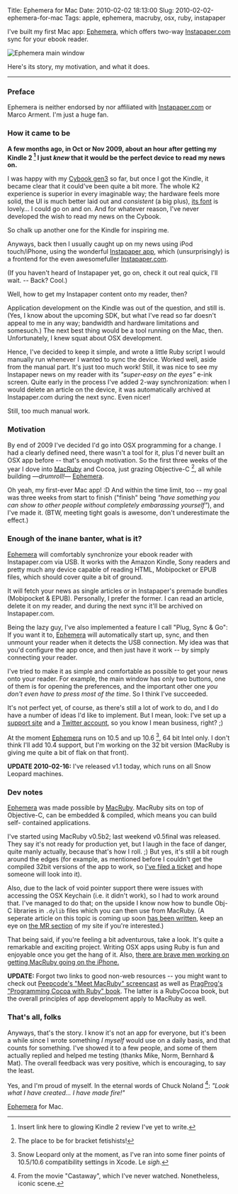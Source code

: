 Title: Ephemera for Mac
Date: 2010-02-02 18:13:00
Slug: 2010-02-02-ephemera-for-mac
Tags: apple, ephemera, macruby, osx, ruby, instapaper


I've built my first Mac app: [Ephemera][1], which offers two-way
[Instapaper.com][2] sync for your ebook reader.

![Ephemera main window][3]

Here's its story, my motivation, and what it does.

* * *

### Preface

Ephemera is neither endorsed by nor affiliated with [Instapaper.com][2] or
Marco Arment. I'm just a huge fan.

### How it came to be

**A few months ago, in Oct or Nov 2009, about an hour after getting my Kindle
2 [^1] I just _knew_ that it would be the perfect device to read my news on.**

I was happy with my [Cybook gen3][5] so far, but once I got the Kindle, it
became clear that it could've been quite a bit more. The whole K2 experience
is superior in every imaginable way; the hardware feels more solid, the UI is
much better laid out and _consistent_ (a big plus), [its font][6] is lovely… I
could go on and on. And for whatever reason, I've never developed the wish to
read my news on the Cybook.

So chalk up another one for the Kindle for inspiring me.

Anyways, back then I usually caught up on my news using iPod touch/iPhone,
using the wonderful [Instapaper app][7], which (unsurprisingly) is a frontend
for the even awesomefuller [Instapaper.com][2].

(If you haven't heard of Instapaper yet, go on, check it out real quick, I'll
wait. -- Back? Cool.)

Well, how to get my Instapaper content onto my reader, then?

Application development on the Kindle was out of the question, and still is.
(Yes, I know about the upcoming SDK, but what I've read so far doesn't appeal
to me in any way; bandwidth and hardware limitations and somesuch.) The next
best thing would be a tool running on the Mac, then. Unfortunately, I knew
squat about OSX development.

Hence, I've decided to keep it simple, and wrote a little Ruby script I would
manually run whenever I wanted to sync the device. Worked well, aside from the
manual part. It's just too much work! Still, it was nice to see my Instapaper
news on my reader with its _"super-easy on the eyes"_ e-ink screen. Quite
early in the process I've added 2-way synchronization: when I would delete an
article on the device, it was automatically archived at Instapaper.com during
the next sync. Even nicer!

Still, too much manual work.

### Motivation

By end of 2009 I've decided I'd go into OSX programming for a change. I had a
clearly defined need, there wasn't a tool for it, plus I'd never built an OSX
app before -- that's enough motivation. So the first three weeks of the year I
dove into [MacRuby][8] and Cocoa, just grazing Objective-C [^2], all while
building —_drumroll!_— [Ephemera][1].

Oh yeah, my first-ever Mac app! :D And within the time limit, too -- my goal
was three weeks from start to finish ("finish" being _"have something you can
show to other people without completely embarassing yourself"_), and I've made
it. (BTW, meeting tight goals is awesome, don't underestimate the effect.)

### Enough of the inane banter, what is it?

[Ephemera][1] will comfortably synchronize your ebook reader with
Instapaper.com via USB. It works with the Amazon Kindle, Sony readers and
pretty much any device capable of reading HTML, Mobipocket or EPUB files,
which should cover quite a bit of ground.

It will fetch your news as single articles or in Instapaper's premade bundles
(Mobipocket & EPUB). Personally, I prefer the former. I can read an article,
delete it on my reader, and during the next sync it'll be archived on
Instapaper.com.

Being the lazy guy, I've also implemented a feature I call "Plug, Sync & Go":
If you want it to, [Ephemera][1] will automatically start up, sync, and then
unmount your reader when it detects the USB connection. My idea was that you'd
configure the app once, and then just have it work -- by simply connecting
your reader.

I've tried to make it as simple and comfortable as possible to get your news
onto your reader. For example, the main window has only two buttons, one of
them is for opening the preferences, and the important other one _you don't
even have to press most of the time_. So I think I've succeeded.

It's not perfect yet, of course, as there's still a lot of work to do, and I
do have a number of ideas I'd like to implement. But I mean, look: I've set up
a [support site][10] and a [Twitter account][11], so you know I mean business,
right? ;)

At the moment [Ephemera][1] runs on 10.5 and up 10.6 [^3], 64 bit Intel
only. I don't think I'll add 10.4 support, but I'm working on the 32 bit
version (MacRuby is giving me quite a bit of flak on that front).

**UPDATE 2010-02-16:** I've released v1.1 today, which runs on all Snow Leopard machines.

### Dev notes

[Ephemera][1] was made possible by [MacRuby][8]. MacRuby sits on top of
Objective-C, can be embedded & compiled, which means you can build self-
contained applications.

I've started using MacRuby v0.5b2; last weekend v0.5final was released. They
say it's not ready for production yet, but I laugh in the face of danger,
quite manly actually, because that's how I roll. ;) But yes, it's still a bit
rough around the edges (for example, as mentioned before I couldn't get the
compiled 32bit versions of the app to work, so [I've filed a ticket][13] and
hope someone will look into it).

Also, due to the lack of void pointer support there were issues with accessing
the OSX Keychain (i.e. it didn't work), so I had to work around that. I've
managed to do that; on the upside I know now how to bundle Obj-C libraries in
`.dylib` files which you can then use from MacRuby. (A seperate article on
this topic is coming up soon [has been written][14], keep an eye on [the MR
section][15] of my site if you're interested.)

That being said, if you're feeling a bit adventurous, take a look. It's quite
a remarkable and exciting project. Writing OSX apps using Ruby is fun and
enjoyable once you get the hang of it. Also, [there are brave men working on
getting MacRuby going on the iPhone.][16]

**UPDATE:** Forgot two links to good non-web resources -- you might want to
check out [Peepcode's "Meet MacRuby" screencast][17] as well as
[PragProg's "Programming Cocoa with Ruby" book][18]. The latter is a RubyCocoa
book, but the overall principles of app development apply to MacRuby as well.

### That's all, folks

Anyways, that's the story. I know it's not an app for everyone, but it's been
a while since I wrote something _I myself_ would use on a daily basis, and
that counts for something. I've showed it to a few people, and some of them
actually replied and helped me testing (thanks Mike, Norm, Bernhard & Mat).
The overall feedback was very positive, which is encouraging, to say the
least.

Yes, and I'm proud of myself. In the eternal words of Chuck Noland [^4]:
_"Look what I have created… I have made fire!"_

[Ephemera][1] for Mac.


[^1]: Insert link here to glowing Kindle 2 review I've yet to write.
[^2]: The place to be for bracket fetishists!
[^3]: Snow Leopard only at the moment, as I've ran into some finer points of
      10.5/10.6 compatibility settings in Xcode. Le _sigh_.
[^4]: From the movie "Castaway", which I've never watched. Nonetheless,
      iconic scene.

   [1]: http://goephemera.com
   [2]: http://instapaper.com
   [3]: http://dl.dropbox.com/u/7298/blog/367163850_1.png
   [4]: #fn:p367163850-1
   [5]: http://
   [6]: http://new.myfonts.com/fonts/linotype/pmn-caecilia/
   [7]: http://instapaper.com/iphone
   [8]: http://macruby.org
   [9]: #fn:p367163850-2
   [10]: http://getsatisfaction.com/municode/products/municode_ephemera
   [11]: http://twitter.com/ephemera
   [12]: #fn:p367163850-3
   [13]: http://www.macruby.org/trac/ticket/579
   [14]: http://blog.zottmann.org/post/370827421/accessing-the-keychain-with-macruby
   [15]: http://blog.zottmann.org/tagged/macruby
   [16]: http://www.mail-archive.com/macruby-devel@lists.macosforge.org/msg03368.html
   [17]: http://peepcode.com/products/meet-macruby
   [18]: http://www.pragprog.com/titles/bmrc/programming-cocoa-with-ruby
   [19]: #fn:p367163850-4
   [20]: #fnref:p367163850-1
   [21]: #fnref:p367163850-2
   [22]: #fnref:p367163850-3
   [23]: #fnref:p367163850-4
